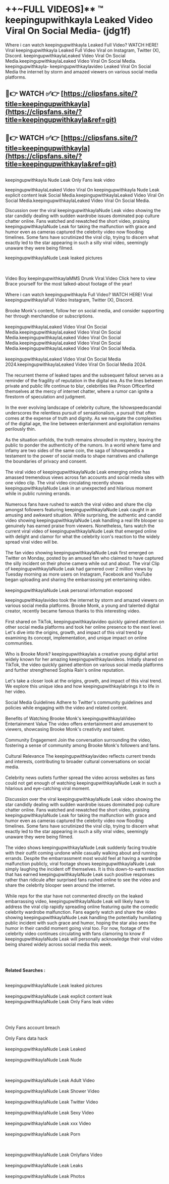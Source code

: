 #  ++~FULL VIDEOS]** ™ keepingupwithkayla Leaked Video Viral On Social Media- (jdg1f)

Where i can watch keepingupwithkayla Leaked Full Video? WATCH HERE! Viral keepingupwithkayla Leaked Full Video Viral on Instagram, Twitter (X), Discord.
keepingupwithkaylaLeaked Video Viral On Social Media.keepingupwithkaylaLeaked Video Viral On Social Media.
keepingupwithkayla- keepingupwithkaylavideo Leaked Viral On Social Media the internet by storm and amazed viewers on various social media platforms.



## 🔴👉 WATCH ✅👉 [https://clipsfans.site/?title=keepingupwithkayla](https://clipsfans.site/?title=keepingupwithkayla&ref=git)


## 🔴👉 WATCH ✅👉 [https://clipsfans.site/?title=keepingupwithkayla](https://clipsfans.site/?title=keepingupwithkayla&ref=git)
##


keepingupwithkayla Nude Leak Only Fans leak video 


keepingupwithkaylaLeaked Video Viral On  keepingupwithkayla Nude Leak explicit content leak Social Media.keepingupwithkaylaLeaked Video Viral On Social Media.keepingupwithkaylaLeaked Video Viral On Social Media.



Discussion over the viral keepingupwithkaylaNude Leak video showing the star candidly dealing with sudden wardrobe issues dominated pop culture chatter online. Fans watched and rewatched the short video, praising keepingupwithkaylaNude Leak for taking the malfunction with grace and humor even as cameras captured the celebrity video now flooding timelines. Some fans have scrutinized the viral clip, trying to discern what exactly led to the star appearing in such a silly viral video, seemingly unaware they were being filmed.


keepingupwithkaylaNude Leak leaked pictures


  <br>

  <br>
Video Boy keepingupwithkaylaMMS Drunk Viral.Video Click here to view Brace yourself for the most talked-about footage of the year!
<br><br>
Where i can watch keepingupwithkayla Full Video? WATCH HERE! Viral keepingupwithkaylaFull Video Instagram, Twitter (X), Discord.
<br><br>
Brooke Monk's content, follow her on social media, and consider supporting her through merchandise or subscriptions.
<br><br>
keepingupwithkaylaLeaked Video Viral On Social Media.keepingupwithkaylaLeaked Video Viral On Social Media.keepingupwithkaylaLeaked Video Viral On Social Media.keepingupwithkaylaLeaked Video Viral On Social Media.keepingupwithkaylaLeaked Video Viral On Social Media.
<br><br>
keepingupwithkaylaLeaked Video Viral On Social Media 2024.keepingupwithkaylaLeaked Video Viral On Social Media 2024.
<br><br>
The recurrent theme of leaked tapes and the subsequent fallout serves as a reminder of the fragility of reputation in the digital era. As the lines between private and public life continue to blur, celebrities like Prison Officerfind themselves at the mercy of internet chatter, where a rumor can ignite a firestorm of speculation and judgment.
<br><br>
In the ever evolving landscape of celebrity culture, the Ishowspeedscandal underscores the relentless pursuit of sensationalism, a pursuit that often comes at the expense of truth and dignity. As we navigate the complexities of the digital age, the line between entertainment and exploitation remains perilously thin.
<br><br>
As the situation unfolds, the truth remains shrouded in mystery, leaving the public to ponder the authenticity of the rumors. In a world where fame and infamy are two sides of the same coin, the saga of Ishowspeedis a testament to the power of social media to shape narratives and challenge the boundaries of privacy and consent.
<br><br>
The viral video of keepingupwithkaylaNude Leak emerging online has amassed tremendous views across fan accounts and social media sites with one video clip. The viral video circulating recently shows keepingupwithkaylaNude Leak in an unexpected and hilarious moment while in public running errands.
<br><br>
Numerous fans have rushed to watch the viral video and share the clip amongst followers featuring keepingupwithkaylaNude Leak caught in an amusing and awkward situation. While surprising, the authentic and candid video showing keepingupwithkaylaNude Leak handling a real life blooper so genuinely has earned praise from viewers. Nonetheless, fans watch the current viral video of keepingupwithkaylaNude Leak that emerged online with delight and clamor for what the celebrity icon's reaction to the widely spread viral video will be.
<br><br>
The fan video showing keepingupwithkaylaNude Leak first emerged on Twitter on Monday, posted by an amused fan who claimed to have captured the silly incident on their phone camera while out and about. The viral Clip of keepingupwithkaylaNude Leak had garnered over 2 million views by Tuesday morning as more users on Instagram, Facebook and YouTube began uploading and sharing the embarrassing yet entertaining video.
<br><br>
keepingupwithkaylaNude Leak personal information exposed

keepingupwithkaylavideo took the internet by storm and amazed viewers on various social media platforms. Brooke Monk, a young and talented digital creator, recently became famous thanks to this interesting video.
<br><br>
First shared on TikTok, keepingupwithkaylavideo quickly gained attention on other social media platforms and took her online presence to the next level. Let's dive into the origins, growth, and impact of this viral trend by examining its concept, implementation, and unique impact on online communities.
<br><br>
Who is Brooke Monk? keepingupwithkaylais a creative young digital artist widely known for her amazing keepingupwithkaylavideos. Initially shared on TikTok, the video quickly gained attention on various social media platforms and further strengthened Sophia Rain's online reputation.
<br><br>
Let's take a closer look at the origins, growth, and impact of this viral trend. We explore this unique idea and how keepingupwithkaylabrings it to life in her video.
<br><br>
Social Media Guidelines Adhere to Twitter's community guidelines and policies while engaging with the video and related content.
<br><br>
Benefits of Watching Brooke Monk's keepingupwithkaylaVideo Entertainment Value The video offers entertainment and amusement to viewers, showcasing Brooke Monk's creativity and talent.
<br><br>
Community Engagement Join the conversation surrounding the video, fostering a sense of community among Brooke Monk's followers and fans.
<br><br>
Cultural Relevance The keepingupwithkaylavideo reflects current trends and interests, contributing to broader cultural conversations on social media.
<br><br>
Celebrity news outlets further spread the video across websites as fans could not get enough of watching keepingupwithkaylaNude Leak in such a hilarious and eye-catching viral moment.
<br><br>
Discussion over the viral keepingupwithkaylaNude Leak video showing the star candidly dealing with sudden wardrobe issues dominated pop culture chatter online. Fans watched and rewatched the short video, praising keepingupwithkaylaNude Leak for taking the malfunction with grace and humor even as cameras captured the celebrity video now flooding timelines. Some fans have scrutinized the viral clip, trying to discern what exactly led to the star appearing in such a silly viral video, seemingly unaware they were being filmed.
<br><br>
The video shows keepingupwithkaylaNude Leak suddenly facing trouble with their outfit coming undone while casually walking about and running errands. Despite the embarrassment most would feel at having a wardrobe malfunction publicly, viral footage shows keepingupwithkaylaNude Leak simply laughing the incident off themselves. It is this down-to-earth reaction that has earned keepingupwithkaylaNude Leak such positive responses rather than ridicule after surprised fans rushed online to see the video and share the celebrity blooper seen around the internet.
<br><br>
While reps for the star have not commented directly on the leaked embarrassing video, keepingupwithkaylaNude Leak will likely have to address the viral clip rapidly spreading online featuring quite the comedic celebrity wardrobe malfunction. Fans eagerly watch and share the video showing keepingupwithkaylaNude Leak handling the potentially humiliating public incident with such grace and humor, hoping the star also sees the humor in their candid moment going viral too. For now, footage of the celebrity video continues circulating with fans clamoring to know if keepingupwithkaylaNude Leak will personally acknowledge their viral video being shared widely across social media this week.
<br><br>

<br><br>
<strong>Related Searches :</strong>
<br><br>

keepingupwithkaylaNude Leak leaked pictures
<br><br>
keepingupwithkaylaNude Leak explicit content leak
keepingupwithkaylaNude Leak Only Fans leak video
<br><br>

<br><br>
Only Fans account breach
<br><br>
Only Fans data hack
<br><br>
keepingupwithkaylaNude Leak Leaked
<br><br>
keepingupwithkaylaNude Leak Nude

<br><br>
keepingupwithkaylaNude Leak Adult Video
<br><br>
keepingupwithkaylaNude Leak Shower Video
<br><br>
keepingupwithkaylaNude Leak Twitter Video
<br><br>
keepingupwithkaylaNude Leak Sexy Video
<br><br>
keepingupwithkaylaNude Leak xxx Video
<br><br>
keepingupwithkaylaNude Leak Porn

<br><br>
keepingupwithkaylaNude Leak Onlyfans Video
<br><br>
keepingupwithkaylaNude Leak Leaks
<br><br>
keepingupwithkaylaNude Leak Photos